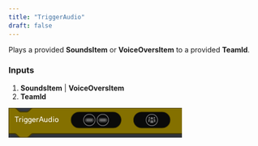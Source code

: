 ```yaml
---
title: "TriggerAudio"
draft: false
---
```

Plays a provided **SoundsItem** or **VoiceOversItem** to a provided **TeamId**.
### Inputs
1. **SoundsItem** | **VoiceOversItem**
2. **TeamId**

![TriggerAudio](https://raw.githubusercontent.com/battlefield-portal-community/Image-CDN/main/portal_blocks/TriggerAudio.png)